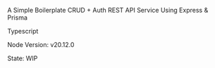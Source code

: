 A Simple Boilerplate CRUD + Auth REST API Service Using Express & Prisma

Typescript

Node Version: v20.12.0

State: WIP

